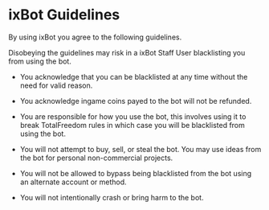 # ixBot Guidelines

By using ixBot you agree to the following guidelines.

Disobeying the guidelines may risk in a ixBot Staff User blacklisting you from using the bot.

- You acknowledge that you can be blacklisted at any time without the need for valid reason.
- You acknowledge ingame coins payed to the bot will not be refunded.

- You are responsible for how you use the bot, this involves using it to break TotalFreedom rules in which case you will be blacklisted from using the bot.

- You will not attempt to buy, sell, or steal the bot. You may use ideas from the bot for personal non-commercial projects.
- You will not be allowed to bypass being blacklisted from the bot using an alternate account or method.
- You will not intentionally crash or bring harm to the bot.
